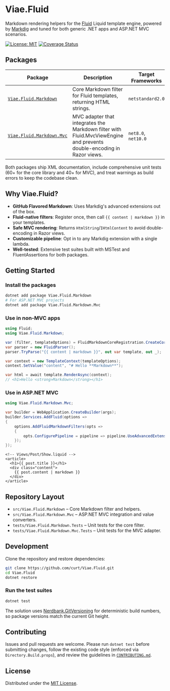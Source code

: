 # Viae.Fluid

Markdown rendering helpers for the [Fluid](https://github.com/sebastienros/fluid) Liquid template engine, powered by [Markdig](https://github.com/xoofx/markdig) and tuned for both generic .NET apps and ASP.NET MVC scenarios.

[![License: MIT](https://img.shields.io/badge/License-MIT-yellow.svg)](https://opensource.org/licenses/MIT)
[![Coverage Status](https://coveralls.io/repos/github/curt/Viae.Fluid/badge.svg?branch=dev)](https://coveralls.io/github/curt/Viae.Fluid?branch=dev)

## Packages

| Package | Description | Target Frameworks |
| --- | --- | --- |
| [`Viae.Fluid.Markdown`](src/Viae.Fluid.Markdown/README.md) | Core Markdown filter for Fluid templates, returning HTML strings. | `netstandard2.0` |
| [`Viae.Fluid.Markdown.Mvc`](src/Viae.Fluid.Markdown.Mvc/README.md) | MVC adapter that integrates the Markdown filter with Fluid.MvcViewEngine and prevents double-encoding in Razor views. | `net8.0`, `net10.0` |

Both packages ship XML documentation, include comprehensive unit tests (60+ for the core library and 40+ for MVC), and treat warnings as build errors to keep the codebase clean.

## Why Viae.Fluid?

- **GitHub Flavored Markdown**: Uses Markdig's advanced extensions out of the box.
- **Fluid-native filters**: Register once, then call `{{ content | markdown }}` in your templates.
- **Safe MVC rendering**: Returns `HtmlString`/`IHtmlContent` to avoid double-encoding in Razor views.
- **Customizable pipeline**: Opt in to any Markdig extension with a single lambda.
- **Well-tested**: Extensive test suites built with MSTest and FluentAssertions for both packages.

## Getting Started

### Install the packages

```bash
dotnet add package Viae.Fluid.Markdown
# For ASP.NET MVC projects
dotnet add package Viae.Fluid.Markdown.Mvc
```

### Use in non-MVC apps

```csharp
using Fluid;
using Viae.Fluid.Markdown;

var (filter, templateOptions) = FluidMarkdownCoreRegistration.CreateCore();
var parser = new FluidParser();
parser.TryParse("{{ content | markdown }}", out var template, out _);

var context = new TemplateContext(templateOptions);
context.SetValue("content", "# Hello **Markdown**");

var html = await template.RenderAsync(context);
// <h1>Hello <strong>Markdown</strong></h1>
```

### Use in ASP.NET MVC

```csharp
using Viae.Fluid.Markdown.Mvc;

var builder = WebApplication.CreateBuilder(args);
builder.Services.AddFluid(options =>
{
    options.AddFluidMarkdownFilters(opts =>
    {
        opts.ConfigurePipeline = pipeline => pipeline.UseAdvancedExtensions();
    });
});
```

```liquid
<!-- Views/Post/Show.liquid -->
<article>
  <h1>{{ post.title }}</h1>
  <div class="content">
    {{ post.content | markdown }}
  </div>
</article>
```

## Repository Layout

- `src/Viae.Fluid.Markdown` – Core Markdown filter and helpers.
- `src/Viae.Fluid.Markdown.Mvc` – ASP.NET MVC integration and value converters.
- `tests/Viae.Fluid.Markdown.Tests` – Unit tests for the core filter.
- `tests/Viae.Fluid.Markdown.Mvc.Tests` – Unit tests for the MVC adapter.

## Development

Clone the repository and restore dependencies:

```bash
git clone https://github.com/curt/Viae.Fluid.git
cd Viae.Fluid
dotnet restore
```

### Run the test suites

```bash
dotnet test
```

The solution uses [Nerdbank.GitVersioning](version.json) for deterministic build numbers, so package versions match the current Git height.

## Contributing

Issues and pull requests are welcome. Please run `dotnet test` before submitting changes, follow the existing code style (enforced via `Directory.Build.props`), and review the guidelines in [`CONTRIBUTING.md`](CONTRIBUTING.md).

## License

Distributed under the [MIT License](LICENSE).

